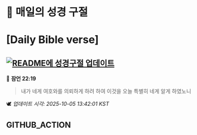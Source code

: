 # 🙏 매일의 성경 구절
# [Daily Bible verse]
## [![README에 성경구절 업데이트](https://github.com/DONGSUKA/first_test/actions/workflows/update-readme-bible.yml/badge.svg)](https://github.com/DONGSUKA/first_test/actions/workflows/update-readme-bible.yml)
<!-- START_BIBLE_VERSE -->
📖 **잠언 22:19**
> 내가 네게 여호와를 의뢰하게 하려 하여 이것을 오늘 특별히 네게 알게 하였노니

🕊️ _업데이트 시각: 2025-10-05 13:42:01 KST_
  <!-- END_BIBLE_VERSE -->
## GITHUB_ACTION
